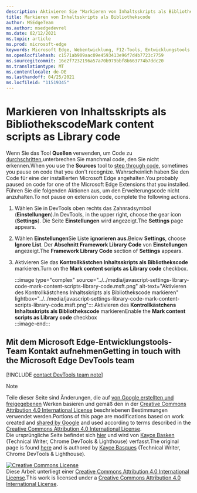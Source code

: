 ```yaml
---
description: Aktivieren Sie "Markieren von Inhaltsskripts als Bibliothekscode" Einstellungen > Framework Library Code.
title: Markieren von Inhaltsskripts als Bibliothekscode
author: MSEdgeTeam
ms.author: msedgedevrel
ms.date: 02/12/2021
ms.topic: article
ms.prod: microsoft-edge
keywords: Microsoft Edge, Webentwicklung, F12-Tools, Entwicklungstools
ms.openlocfilehash: c1571ab909aac09e4593413e96f7d4b7723c7759
ms.sourcegitcommit: 16e2f7232196a57a70b979bbf8b663774b7ddc20
ms.translationtype: MT
ms.contentlocale: de-DE
ms.lasthandoff: 04/25/2021
ms.locfileid: "11519345"
---
```

<!-- Copyright Kayce Basques 

   Licensed under the Apache License, Version 2.0 (the "License");
   you may not use this file except in compliance with the License.
   You may obtain a copy of the License at

       https://www.apache.org/licenses/LICENSE-2.0

   Unless required by applicable law or agreed to in writing, software
   distributed under the License is distributed on an "AS IS" BASIS,
   WITHOUT WARRANTIES OR CONDITIONS OF ANY KIND, either express or implied.
   See the License for the specific language governing permissions and
   limitations under the License.  -->

# <a name="mark-content-scripts-as-library-code"></a><span data-ttu-id="42b34-104">Markieren von Inhaltsskripts als Bibliothekscode</span><span class="sxs-lookup"><span data-stu-id="42b34-104">Mark content scripts as Library code</span></span>  

<span data-ttu-id="42b34-105">Wenn Sie das Tool **Quellen** verwenden, um Code zu [durchschritten,][DevToolsJavascriptStepThroughCode]unterbrechen Sie manchmal code, den Sie nicht erkennen.</span><span class="sxs-lookup"><span data-stu-id="42b34-105">When you use the **Sources** tool to [step through code][DevToolsJavascriptStepThroughCode], sometimes you pause on code that you don't recognize.</span></span>  <span data-ttu-id="42b34-106">Wahrscheinlich haben Sie den Code für eine der installierten Microsoft Edge angehalten.</span><span class="sxs-lookup"><span data-stu-id="42b34-106">You probably paused on code for one of the Microsoft Edge Extensions that you installed.</span></span>  <span data-ttu-id="42b34-107">Führen Sie die folgenden Aktionen aus, um den Erweiterungscode nicht anzuhalten.</span><span class="sxs-lookup"><span data-stu-id="42b34-107">To not pause on extension code, complete the following actions.</span></span>  

1.  <span data-ttu-id="42b34-108">Wählen Sie in DevTools oben rechts das Zahnradsymbol (**Einstellungen**).</span><span class="sxs-lookup"><span data-stu-id="42b34-108">In DevTools, in the upper right, choose the gear icon (**Settings**).</span></span>  <span data-ttu-id="42b34-109">Die Seite **Einstellungen** wird angezeigt.</span><span class="sxs-lookup"><span data-stu-id="42b34-109">The **Settings** page appears.</span></span>  
1.  <span data-ttu-id="42b34-110">Wählen **Einstellungen**Sie Liste **ignorieren aus.**</span><span class="sxs-lookup"><span data-stu-id="42b34-110">Below **Settings**, choose **Ignore List**.</span></span>  <span data-ttu-id="42b34-111">Der **Abschnitt Framework Library Code** von **Einstellungen** angezeigt.</span><span class="sxs-lookup"><span data-stu-id="42b34-111">The **Framework Library Code** section of **Settings** appears.</span></span>  
1.  <span data-ttu-id="42b34-112">Aktivieren Sie das **Kontrollkästchen Inhaltsskripts als Bibliothekscode** markieren.</span><span class="sxs-lookup"><span data-stu-id="42b34-112">Turn on the **Mark content scripts as Library code** checkbox.</span></span>  
    
    :::image type="complex" source="../../media/javascript-settings-library-code-mark-content-scripts-library-code.msft.png" alt-text="Aktivieren des Kontrollkästchens Inhaltsskripts als Bibliothekscode markieren" lightbox="../../media/javascript-settings-library-code-mark-content-scripts-library-code.msft.png":::
       <span data-ttu-id="42b34-114">Aktivieren des **Kontrollkästchens Inhaltsskripts als Bibliothekscode** markieren</span><span class="sxs-lookup"><span data-stu-id="42b34-114">Enable the **Mark content scripts as Library code** checkbox</span></span>  
    :::image-end:::  
    
## <a name="getting-in-touch-with-the-microsoft-edge-devtools-team"></a><span data-ttu-id="42b34-115">Mit dem Microsoft Edge-Entwicklungstools-Team Kontakt aufnehmen</span><span class="sxs-lookup"><span data-stu-id="42b34-115">Getting in touch with the Microsoft Edge DevTools team</span></span>  

[!INCLUDE [contact DevTools team note](../../includes/contact-devtools-team-note.md)]  

<!-- links -->  

[DevToolsJavascriptStepThroughCode]: ../index.md#step-4-step-through-the-code "Schritt 4: Schritt durch den Code – Erste Schritte mit dem Debuggen von JavaScript in Microsoft Edge DevTools | Microsoft Docs"  

> [!NOTE]
> <span data-ttu-id="42b34-117">Teile dieser Seite sind Änderungen, die auf [von Google erstellten und freigegebenen][GoogleSitePolicies] Werken basieren und gemäß den in der [Creative Commons Attribution 4.0 International License][CCA4IL] beschriebenen Bestimmungen verwendet werden.</span><span class="sxs-lookup"><span data-stu-id="42b34-117">Portions of this page are modifications based on work created and [shared by Google][GoogleSitePolicies] and used according to terms described in the [Creative Commons Attribution 4.0 International License][CCA4IL].</span></span>  
> <span data-ttu-id="42b34-118">Die ursprüngliche Seite befindet sich [hier](https://developers.google.com/web/tools/chrome-devtools/javascript/guides/blackbox-chrome-extension-scripts) und wird von [Kayce Basken][KayceBasques] \(Technical Writer, Chrome DevTools \& Lighthouse\) verfasst.</span><span class="sxs-lookup"><span data-stu-id="42b34-118">The original page is found [here](https://developers.google.com/web/tools/chrome-devtools/javascript/guides/blackbox-chrome-extension-scripts) and is authored by [Kayce Basques][KayceBasques] \(Technical Writer, Chrome DevTools \& Lighthouse\).</span></span>  

[![Creative Commons License][CCby4Image]][CCA4IL]  
<span data-ttu-id="42b34-120">Diese Arbeit unterliegt einer [Creative Commons Attribution 4.0 International License][CCA4IL].</span><span class="sxs-lookup"><span data-stu-id="42b34-120">This work is licensed under a [Creative Commons Attribution 4.0 International License][CCA4IL].</span></span>  

[CCA4IL]: https://creativecommons.org/licenses/by/4.0  
[CCby4Image]: https://i.creativecommons.org/l/by/4.0/88x31.png  
[GoogleSitePolicies]: https://developers.google.com/terms/site-policies  
[KayceBasques]: https://developers.google.com/web/resources/contributors/kaycebasques  
